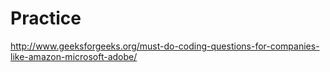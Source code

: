 # Practice
http://www.geeksforgeeks.org/must-do-coding-questions-for-companies-like-amazon-microsoft-adobe/
